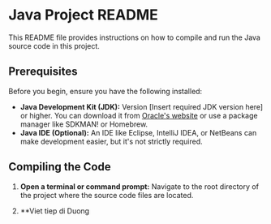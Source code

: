 
# Java Project README

This README file provides instructions on how to compile and run the Java source code in this project.

## Prerequisites

Before you begin, ensure you have the following installed:

* **Java Development Kit (JDK):** Version [Insert required JDK version here] or higher. You can download it from [Oracle's website](https://www.oracle.com/java/technologies/javase-downloads.html) or use a package manager like SDKMAN! or Homebrew.
* **Java IDE (Optional):** An IDE like Eclipse, IntelliJ IDEA, or NetBeans can make development easier, but it's not strictly required.

## Compiling the Code

1. **Open a terminal or command prompt:** Navigate to the root directory of the project where the source code files are located.

2. **Viet tiep di Duong
